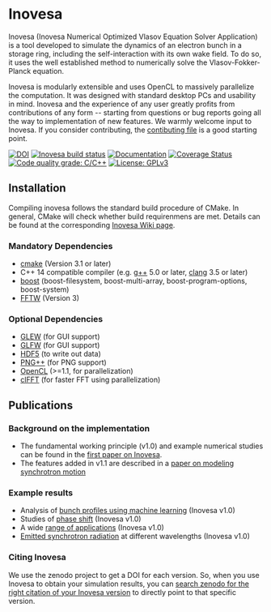 Inovesa
=======
Inovesa (Inovesa Numerical Optimized Vlasov Equation Solver Application) is
a tool developed to simulate the dynamics of an electron bunch in a storage
ring, including the self-interaction with its own wake field.
To do so, it  uses the well established method to numerically solve the
Vlasov-Fokker-Planck equation.

Inovesa is modularly extensible and uses OpenCL to massively parallelize the
computation. It was designed with standard desktop PCs and usability in mind.
Inovesa and the experience of any user greatly profits from contributions of
any form -- starting from questions or bug reports going all the way to
implementation of new features. We warmly welcome input to Inovesa.
If you consider contributing, the [contibuting file](CONTRIBUTING.md)
is a good starting point.

[![DOI](https://zenodo.org/badge/73905339.svg)](https://zenodo.org/badge/latestdoi/73905339)
[![Inovesa build status](https://travis-ci.com/Inovesa/Inovesa.svg?branch=develop)](https://travis-ci.com/Inovesa/Inovesa/branches)
[![Documentation](https://codedocs.xyz/Inovesa/Inovesa.svg)](https://codedocs.xyz/Inovesa/Inovesa/)
[![Coverage Status](https://coveralls.io/repos/github/Inovesa/Inovesa/badge.svg?branch=develop)](https://coveralls.io/github/Inovesa/Inovesa)
[![Code quality grade: C/C++](https://img.shields.io/lgtm/grade/cpp/g/Inovesa/Inovesa.svg?logo=lgtm&logoWidth=18)](https://lgtm.com/projects/g/Inovesa/Inovesa/context:cpp)
[![License: GPLv3](https://img.shields.io/github/license/Inovesa/Inovesa.svg)](https://github.com/Inovesa/Inovesa/blob/master/LICENSE)

Installation
------------
Compiling inovesa follows the standard build procedure of CMake.
In general, CMake will check whether build requirenmens are met.
Details can be found at the corresponding [Inovesa Wiki page](https://github.com/Inovesa/Inovesa/wiki/Installation).

### Mandatory Dependencies
*   [cmake](https://cmake.org/) (Version 3.1 or later)
*   C++ 14 compatible compiler (e.g. [g++](https://gcc.gnu.org/) 5.0 or later, [clang](http://clang.llvm.org/) 3.5 or later)
*   [boost](http://www.boost.org/) (boost-filesystem, boost-multi-array, boost-program-options, boost-system)
*   [FFTW](http://fftw.org/) (Version 3)

### Optional Dependencies
*   [GLEW](https://www.opengl.org/sdk/libs/GLEW/) (for GUI support)
*   [GLFW](http://www.glfw.org/) (for GUI support)
*   [HDF5](https://www.hdfgroup.org/downloads/hdf5/) (to write out data)
*   [PNG++](http://www.nongnu.org/pngpp/) (for PNG support)
*   [OpenCL](https://www.khronos.org/opencl/) (>=1.1, for parallelization)
*   [clFFT](https://github.com/clMathLibraries/clFFT) (for faster FFT using parallelization)

Publications
------------
### Background on the implementation
*   The fundamental working principle (v1.0) and example numerical studies can be found in the [first paper on Inovesa][1].
*   The features added in v1.1 are described in a [paper on modeling synchrotron motion][2]


### Example results
*   Analysis of [bunch profiles using machine learning][3] (Inovesa v1.0)
*   Studies of [phase shift][4] (Inovesa v1.0)
*   A wide [range of applications][5] (Inovesa v1.0)
*   [Emitted synchrotron radiation][6] at different wavelengths (Inovesa v1.0)

### Citing Inovesa
We use the zenodo project to get a DOI for each version. So, when you use
Inovesa to obtain your simulation results, you can
[search zenodo for the right citation of your Inovesa version](https://zenodo.org/search?page=1&size=20&q=conceptrecid:597356&all_versions&sort=-version)
to directly point to that specific version.

[1]: https://journals.aps.org/prab/abstract/10.1103/PhysRevAccelBeams.20.030704 "Parallelized Vlasov-Fokker-Planck solver for desktop personal computers"
[2]: http://iopscience.iop.org/article/10.1088/1742-6596/1067/6/062025/meta "Elaborated Modeling of Synchrotron Motion in Vlasov-Fokker-Planck Solvers"
[3]: https://doi.org/10.18429/JACoW-IPAC2018-THPAK030 "Studies of Longitudinal Dynamics in the Micro-Bunching Instability Using Machine Learning"
[4]: https://doi.org/10.18429/JACoW-IPAC2018-WEPAL028 "Study of the Influence of the CSR Impedance on the Synchronous Phase Shift at KARA"
[5]: https://doi.org/10.5445/ir/1000084466 "Simulation and measurement of the dynamics of ultra-short electron bunch profiles for the generation of coherent THz radiation"
[6]: https://doi.org/10.1103/PhysRevAccelBeams.21.110705 "Continuous bunch-by-bunch spectroscopic investigation of the microbunching instability"
